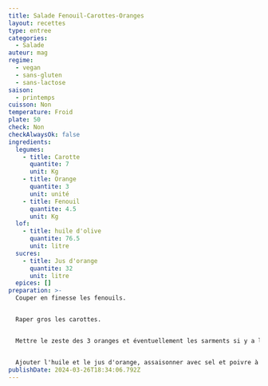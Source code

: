 ```yaml
---
title: Salade Fenouil-Carottes-Oranges
layout: recettes
type: entree
categories:
  - Salade
auteur: mag
regime:
  - vegan
  - sans-gluten
  - sans-lactose
saison:
  - printemps
cuisson: Non
temperature: Froid
plate: 50
check: Non
checkAlwaysOk: false
ingredients:
  legumes:
    - title: Carotte
      quantite: 7
      unit: Kg
    - title: Orange
      quantite: 3
      unit: unité
    - title: Fenouil
      quantite: 4.5
      unit: Kg
  lof:
    - title: huile d'olive
      quantite: 76.5
      unit: litre
  sucres:
    - title: Jus d'orange
      quantite: 32
      unit: litre
  epices: []
preparation: >-
  Couper en finesse les fenouils.


  Raper gros les carottes.


  Mettre le zeste des 3 oranges et éventuellement les sarments si y a la motive.


  Ajouter l'huile et le jus d'orange, assaisonner avec sel et poivre à convenance .
publishDate: 2024-03-26T18:34:06.792Z
---
```

